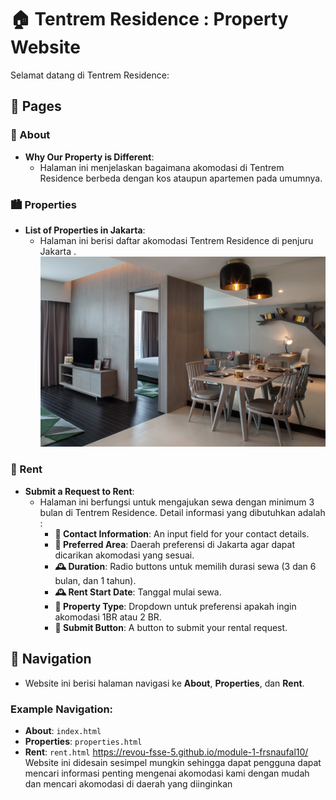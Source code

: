 # 🏠 Tentrem Residence : Property Website

Selamat datang di Tentrem Residence:

## 📄 Pages

### 📝 About
- **Why Our Property is Different**: 
  - Halaman ini menjelaskan bagaimana akomodasi di Tentrem Residence berbeda dengan kos ataupun apartemen pada umumnya.
  
### 🏙️ Properties
- **List of Properties in Jakarta**:
  - Halaman ini berisi daftar akomodasi Tentrem Residence di penjuru Jakarta .
  ![Tentrem Residence Dukuh Atas](image/apartment_1.jpg)

### 🏡 Rent
- **Submit a Request to Rent**: 
  - Halaman ini berfungsi untuk mengajukan sewa dengan minimum 3 bulan di Tentrem Residence. Detail informasi yang dibutuhkan adalah :
    - **📇 Contact Information**: An input field for your contact details.
    - **📍 Preferred Area**: Daerah preferensi di Jakarta agar dapat dicarikan akomodasi yang sesuai.
    - **🕰️ Duration**: Radio buttons untuk memilih durasi sewa (3 dan 6 bulan, dan 1 tahun).
    - **🕰️ Rent Start Date**: Tanggal mulai sewa.
    - **🏢 Property Type**: Dropdown untuk preferensi apakah ingin akomodasi 1BR atau 2 BR.
    - **🚀 Submit Button**: A button to submit your rental request.

## 🧭 Navigation
- Website ini berisi halaman navigasi ke **About**, **Properties**, dan **Rent**.

### Example Navigation:
- **About**: `index.html`
- **Properties**: `properties.html`
- **Rent**: `rent.html`
https://revou-fsse-5.github.io/module-1-frsnaufal10/
Website ini didesain sesimpel mungkin sehingga dapat pengguna dapat mencari informasi penting mengenai akomodasi kami dengan mudah dan mencari akomodasi di daerah yang diinginkan

